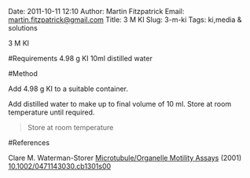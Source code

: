 Date: 2011-10-11 12:10
Author: Martin Fitzpatrick
Email: martin.fitzpatrick@gmail.com
Title: 3 M KI
Slug: 3-m-ki
Tags: ki,media &amp; solutions

3 M KI





#Requirements
4.98 g KI
10ml distilled water

#Method

Add  4.98 g KI to a suitable container.



Add distilled water to make up to final volume of 10 ml. Store at room temperature until required.


>Store at room temperature




#References


Clare M. Waterman-Storer [Microtubule/Organelle Motility Assays](http://dx.doi.org/10.1002/0471143030.cb1301s00)  (2001)
[10.1002/0471143030.cb1301s00](http://dx.doi.org/10.1002/0471143030.cb1301s00)






